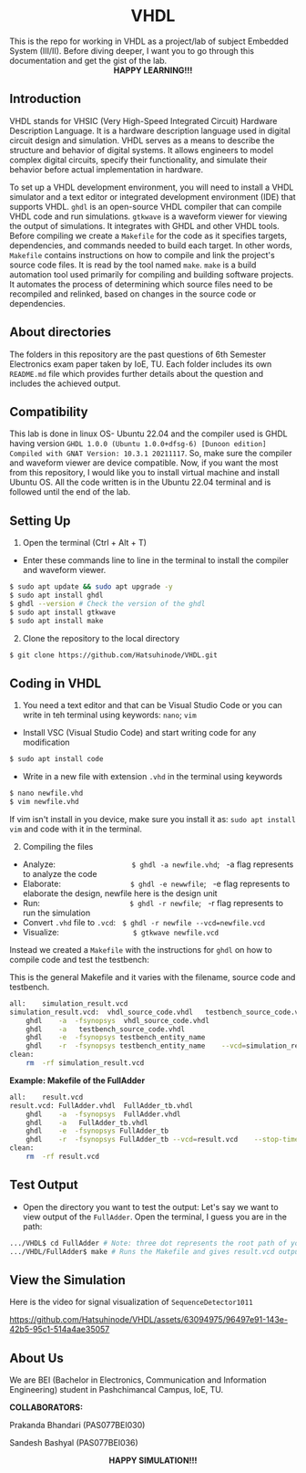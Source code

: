 <div align = 'Center'>
<h1> VHDL </h1>
</div>
This is the repo for working in VHDL as a project/lab of subject Embedded System (III/II). Before diving deeper, I want you to go through this documentation and get the gist of the lab. 

<div align = 'Center'>
<b> HAPPY LEARNING!!! </b>
</div>

## Introduction
VHDL stands for VHSIC (Very High-Speed Integrated Circuit) Hardware Description Language. It is a hardware description language used in digital circuit design and simulation. VHDL serves as a means to describe the structure and behavior of digital systems. It allows engineers to model complex digital circuits, specify their functionality, and simulate their behavior before actual implementation in hardware.

To set up a VHDL development environment, you will need to install a VHDL simulator and a text editor or integrated development environment (IDE) that supports VHDL. `ghdl` is an open-source VHDL compiler that can compile VHDL code and run simulations. `gtkwave` is a waveform viewer for viewing the output of simulations. It integrates with GHDL and other VHDL tools. Before compiling we create a `Makefile` for the code as it specifies targets, dependencies, and commands needed to build each target. In other words, `Makefile` contains instructions on how to compile and link the project's source code files. It is read by the tool named `make`. `make` is a build automation tool used primarily for compiling and building software projects. It automates the process of determining which source files need to be recompiled and relinked, based on changes in the source code or dependencies.

## About directories
The folders in this repository are the past questions of 6th Semester Electronics exam paper taken by IoE, TU. Each folder includes its own `README.md` file which provides further details about the question and includes the achieved output.

## Compatibility
This lab is done in linux OS- Ubuntu 22.04 and the compiler used is GHDL having version `GHDL 1.0.0 (Ubuntu 1.0.0+dfsg-6) [Dunoon edition] Compiled with GNAT Version: 10.3.1 20211117`. So, make sure the compiler and waveform viewer are device compatible. Now, if you want the most from this repository, I would like you to install virtual machine and install Ubuntu OS. All the code written is in the Ubuntu 22.04 terminal and is followed until the end of the lab. 

## Setting Up
1. Open the terminal (Ctrl + Alt + T)
- Enter these commands line to line in the terminal to install the compiler and waveform viewer.
```bash
$ sudo apt update && sudo apt upgrade -y
$ sudo apt install ghdl
$ ghdl --version # Check the version of the ghdl
$ sudo apt install gtkwave 
$ sudo apt install make
``` 

2. Clone the repository to the local directory
```bash
$ git clone https://github.com/Hatsuhinode/VHDL.git
```

## Coding in VHDL
1. You need a text editor and that can be Visual Studio Code or you can write in teh terminal using keywords: `nano`; `vim`
- Install VSC (Visual Studio Code) and start writing code for any modification
```bash
$ sudo apt install code
```
- Write in a new file with extension `.vhd` in the terminal using keywords 
```bash
$ nano newfile.vhd
$ vim newfile.vhd
```
If vim isn't install in you device, make sure you install it as: `sudo apt install vim` and code with it in the terminal.

2. Compiling the files
- Analyze: &nbsp;&nbsp;&nbsp;&nbsp;&nbsp;&nbsp;&nbsp;&nbsp;&nbsp;&nbsp;&nbsp;&nbsp;&nbsp;&nbsp;&nbsp;&nbsp;&nbsp;&nbsp;&nbsp;&nbsp;&nbsp;&nbsp;&nbsp;&nbsp;&nbsp;&nbsp;&nbsp;&nbsp;&nbsp;&nbsp;&nbsp;&nbsp;&nbsp;`$ ghdl -a newfile.vhd`; &nbsp;&nbsp;-a flag represents to analyze the code
- Elaborate: &nbsp;&nbsp;&nbsp;&nbsp;&nbsp;&nbsp;&nbsp;&nbsp;&nbsp;&nbsp;&nbsp;&nbsp;&nbsp;&nbsp;&nbsp;&nbsp;&nbsp;&nbsp;&nbsp;&nbsp;&nbsp;&nbsp;&nbsp;&nbsp;&nbsp;&nbsp;&nbsp;&nbsp;&nbsp;&nbsp;`$ ghdl -e newwfile`;&nbsp;&nbsp; -e flag represents to elaborate the design, newfile here is the design unit
- Run: &nbsp;&nbsp;&nbsp;&nbsp;&nbsp;&nbsp;&nbsp;&nbsp;&nbsp;&nbsp;&nbsp;&nbsp;&nbsp;&nbsp;&nbsp;&nbsp;&nbsp;&nbsp;&nbsp;&nbsp;&nbsp;&nbsp;&nbsp;&nbsp;&nbsp;&nbsp;&nbsp;&nbsp;&nbsp;&nbsp;&nbsp;&nbsp;&nbsp;&nbsp;&nbsp;&nbsp;&nbsp;&nbsp;&nbsp;`$ ghdl -r newfile`; &nbsp;&nbsp;-r flag represents to run the simulation 
- Convert `.vhd` file to `.vcd`: &nbsp; `$ ghdl -r newfile --vcd=newfile.vcd`
- Visualize: &nbsp;&nbsp;&nbsp;&nbsp;&nbsp;&nbsp;&nbsp;&nbsp;&nbsp;&nbsp;&nbsp;&nbsp;&nbsp;&nbsp;&nbsp;&nbsp;&nbsp;&nbsp;&nbsp;&nbsp;&nbsp;&nbsp;&nbsp;&nbsp;&nbsp;&nbsp;&nbsp;&nbsp;&nbsp;&nbsp;&nbsp;&nbsp;`$ gtkwave newfile.vcd`

Instead we created a `Makefile` with the instructions for `ghdl` on how to compile code and test the testbench:

This is the general Makefile and it varies with the filename, source code and testbench.
```bash
all:	simulation_result.vcd
simulation_result.vcd:	vhdl_source_code.vhdl	testbench_source_code.vhdl
	ghdl	-a	-fsynopsys	vhdl_source_code.vhdl
	ghdl	-a	 testbench_source_code.vhdl
	ghdl	-e	-fsynopsys testbench_entity_name
	ghdl	-r	-fsynopsys testbench_entity_name	--vcd=simulation_result.vcd	--stop-time=20us
clean:
	rm	-rf	simulation_result.vcd
```
**Example: Makefile of the FullAdder**
```bash
all:	result.vcd
result.vcd:	FullAdder.vhdl	FullAdder_tb.vhdl
	ghdl	-a	-fsynopsys	FullAdder.vhdl
	ghdl	-a	 FullAdder_tb.vhdl
	ghdl	-e	-fsynopsys FullAdder_tb
	ghdl	-r	-fsynopsys FullAdder_tb	--vcd=result.vcd	--stop-time=20us
clean:
	rm	-rf	result.vcd
```

## Test Output
- Open the directory you want to test the output: Let's say we want to view output of the `FullAdder`. Open the terminal, I guess you are in the path:
```bash
.../VHDL$ cd FullAdder # Note: three dot represents the root path of your directory
.../VHDL/FullAdder$ make # Runs the Makefile and gives result.vcd output 
```

## View the Simulation
Here is the video for signal visualization of `SequenceDetector1011`


https://github.com/Hatsuhinode/VHDL/assets/63094975/96497e91-143e-42b5-95c1-514a4ae35057



## About Us
We are BEI (Bachelor in Electronics, Communication and Information Engineering) student in Pashchimancal Campus, IoE, TU.  

**COLLABORATORS:**

Prakanda Bhandari (PAS077BEI030)

Sandesh Bashyal (PAS077BEI036)

<div align = 'center'><b>HAPPY SIMULATION!!!</b></div>
